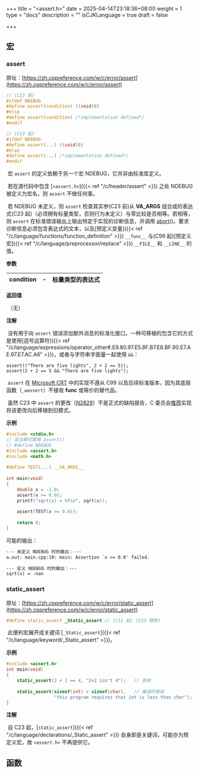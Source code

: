 +++
title = "<assert.h>"
date = 2025-04-14T23:18:36+08:00
weight = 1
type = "docs"
description = ""
isCJKLanguage = true
draft = false

+++

## 宏










### assert

原址：[https://zh.cppreference.com/w/c/error/assert](https://zh.cppreference.com/w/c/error/assert)

```c
// (C23 前)
#ifdef NDEBUG
#define assert(condition) ((void)0)
#else
#define assert(condition) /*implementation defined*/
#endif

// (C23 起)
#ifdef NDEBUG
#define assert(...) ((void)0)
#else
#define assert(...) /*implementation defined*/
#endif

```

​	宏 `assert` 的定义依赖于另一个宏 NDEBUG，它并非由标准库定义。

​	若在源代码中包含 [`<assert.h>`]({{< ref "/c/header/assert" >}}) 之处 NDEBUG 被定义为宏名，则 `assert` 不做任何事。

​	若 NDEBUG 未定义，则 `assert` 检查其实参(C23 前)从 __VA_ARGS__ 组合成的表达式(C23 起)（必须拥有标量类型，否则行为未定义）与零比较是否相等。若相等，则 `assert` 在标准错误输出上输出特定于实现的诊断信息，并调用 [abort](http://zh.cppreference.com/w/c/program/abort)()。要求诊断信息必须包含表达式的文本，以及[预定义变量]({{< ref "/c/language/functions/function_definition" >}}) `__func__` 与(C99 起)[预定义宏]({{< ref "/c/language/preprocessor/replace" >}}) `__FILE__` 和 `__LINE__` 的值。

**参数**

| condition | -    | 标量类型的表达式 |
| --------- | ---- | ---------------- |

**返回值**

​	（无）

**注解**

​	没有用于向 `assert` 错误添加额外消息的标准化接口。一种可移植的包含它的方式是使用[逗号运算符]({{< ref "/c/language/expressions/operator_other#.E9.80.97.E5.8F.B7.E8.BF.90.E7.AE.97.E7.AC.A6" >}})，或者与字符串字面量一起使用 `&&`：


```
assert(("There are five lights", 2 + 2 == 5));
assert(2 + 2 == 5 && "There are five lights");

```

​	`assert` 在 [Microsoft CRT](https://learn.microsoft.com/en-us/cpp/c-runtime-library/reference/assert-macro-assert-wassert) 中的实现不遵从 C99 以及后续标准版本，因为其底层函数（`_wassert`）不接收 __func__ 或等价的替代品。

​	虽然 C23 中 `assert` 的更改（[N2829](https://open-std.org/JTC1/SC22/WG14/www/docs/n2829.htm)）不是正式的缺陷报告，C 委员会[推荐](https://www.open-std.org/jtc1/sc22/wg14/www/previous.html)实现将该更改向后移植到旧模式。

**示例**



```c
#include <stdio.h>
// 反注释可禁用 assert()
// #define NDEBUG
#include <assert.h>
#include <math.h>
 
#define TEST(...) __VA_ARGS__
 
int main(void)
{
    double x = -1.0;
    assert(x >= 0.0);
    printf("sqrt(x) = %f\n", sqrt(x));
 
    assert(TEST(x >= 0.0));
 
    return 0;
}

```

可能的输出：

```txt
--- 未定义 NDEBUG 时的输出：---
a.out: main.cpp:10: main: Assertion `x >= 0.0' failed.
 
--- 定义 NDEBUG 时的输出：---
sqrt(x) = -nan
```




### static_assert

原址：[https://zh.cppreference.com/w/c/error/static_assert](https://zh.cppreference.com/w/c/error/static_assert)

```c
#define static_assert _Static_assert // (C11 起) (C23 移除)

```

​	此便利宏展开成关键词 [`_Static_assert`]({{< ref "/c/language/keyword/_Static_assert" >}})。

**示例**

```c
#include <assert.h>
int main(void)
{
    static_assert(2 + 2 == 4, "2+2 isn't 4");   // 良构
 
    static_assert(sizeof(int) < sizeof(char),   // 编译时错误
                  "this program requires that int is less than char");
}

```

**注解**

​	自 C23 起，[`static_assert`]({{< ref "/c/language/declarations/_Static_assert" >}}) 自身即是关键词，可能亦为预定义宏，故 `<assert.h>` 不再提供它。

## 函数
